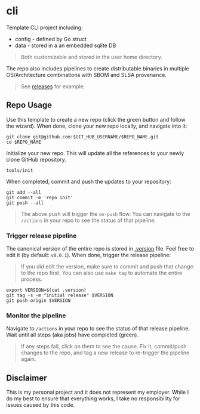 # cli 

Template CLI project including: 

* config - defined by Go struct
* data - stored in a an embedded sqlite DB

> Both customizable and stored in the user home directory.

The repo also includes pipelines to create distributable binaries in multiple OS/Architecture combinations with SBOM and SLSA provenance. 

> See [releases](https://github.com/mchmarny/cli/releases/latest) for example.

## Repo Usage 

Use this template to create a new repo (click the green button and follow the wizard). When done, clone your new repo locally, and navigate into it:

```shell
git clone git@github.com:$GIT_HUB_USERNAME/$REPO_NAME.git
cd $REPO_NAME
```

Initialize your new repo. This will update all the references to your newly clone GitHub repository.

```shell
tools/init
```

When completed, commit and push the updates to your repository: 

```shell
git add --all
git commit -m 'repo init'
git push --all
```

> The above push will trigger the `on-push` flow. You can navigate to the `/actions` in your repo to see the status of that pipeline. 

### Trigger release pipeline

The canonical version of the entire repo is stored in [.version](.version) file. Feel free to edit it (by default: `v0.0.1`). When done, trigger the release pipeline:

> If you did edit the version, make sure to commit and push that change to the repo first. You can also use `make tag` to automate the entire process.

```shell
export VERSION=$(cat .version)
git tag -s -m "initial release" $VERSION
git push origin $VERSION
```

### Monitor the pipeline 

Navigate to `/actions` in your repo to see the status of that release pipeline. Wait until all steps (aka jobs) have completed (green). 

> If any steps fail, click on them to see the cause. Fix it, commit/push changes to the repo, and tag a new release to re-trigger the pipeline again.

## Disclaimer

This is my personal project and it does not represent my employer. While I do my best to ensure that everything works, I take no responsibility for issues caused by this code.
